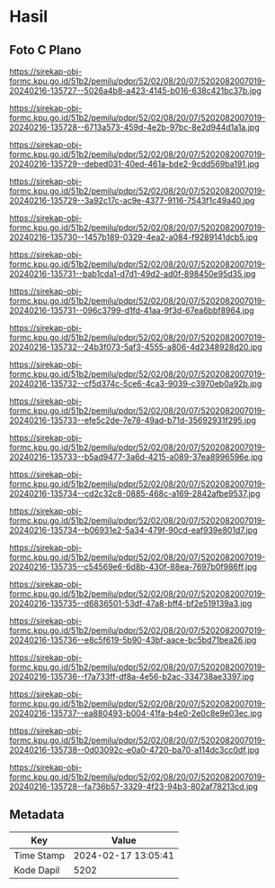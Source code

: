 # Hasil

## Foto C Plano

https://sirekap-obj-formc.kpu.go.id/51b2/pemilu/pdpr/52/02/08/20/07/5202082007019-20240216-135727--5026a4b8-a423-4145-b016-638c421bc37b.jpg

https://sirekap-obj-formc.kpu.go.id/51b2/pemilu/pdpr/52/02/08/20/07/5202082007019-20240216-135728--6713a573-459d-4e2b-97bc-8e2d944d1a1a.jpg

https://sirekap-obj-formc.kpu.go.id/51b2/pemilu/pdpr/52/02/08/20/07/5202082007019-20240216-135729--debed031-40ed-461a-bde2-9cdd569ba191.jpg

https://sirekap-obj-formc.kpu.go.id/51b2/pemilu/pdpr/52/02/08/20/07/5202082007019-20240216-135729--3a92c17c-ac9e-4377-9116-7543f1c49a40.jpg

https://sirekap-obj-formc.kpu.go.id/51b2/pemilu/pdpr/52/02/08/20/07/5202082007019-20240216-135730--1457b189-0329-4ea2-a084-f9289141dcb5.jpg

https://sirekap-obj-formc.kpu.go.id/51b2/pemilu/pdpr/52/02/08/20/07/5202082007019-20240216-135731--bab1cda1-d7d1-49d2-ad0f-898450e95d35.jpg

https://sirekap-obj-formc.kpu.go.id/51b2/pemilu/pdpr/52/02/08/20/07/5202082007019-20240216-135731--096c3799-d1fd-41aa-9f3d-67ea6bbf8964.jpg

https://sirekap-obj-formc.kpu.go.id/51b2/pemilu/pdpr/52/02/08/20/07/5202082007019-20240216-135732--24b3f073-5af3-4555-a806-4d2348928d20.jpg

https://sirekap-obj-formc.kpu.go.id/51b2/pemilu/pdpr/52/02/08/20/07/5202082007019-20240216-135732--cf5d374c-5ce6-4ca3-9039-c3970eb0a92b.jpg

https://sirekap-obj-formc.kpu.go.id/51b2/pemilu/pdpr/52/02/08/20/07/5202082007019-20240216-135733--efe5c2de-7e78-49ad-b71d-35692931f295.jpg

https://sirekap-obj-formc.kpu.go.id/51b2/pemilu/pdpr/52/02/08/20/07/5202082007019-20240216-135733--b5ad9477-3a6d-4215-a089-37ea8996596e.jpg

https://sirekap-obj-formc.kpu.go.id/51b2/pemilu/pdpr/52/02/08/20/07/5202082007019-20240216-135734--cd2c32c8-0885-468c-a169-2842afbe9537.jpg

https://sirekap-obj-formc.kpu.go.id/51b2/pemilu/pdpr/52/02/08/20/07/5202082007019-20240216-135734--b06931e2-5a34-479f-90cd-eaf939e801d7.jpg

https://sirekap-obj-formc.kpu.go.id/51b2/pemilu/pdpr/52/02/08/20/07/5202082007019-20240216-135735--c54569e6-6d8b-430f-88ea-7697b0f986ff.jpg

https://sirekap-obj-formc.kpu.go.id/51b2/pemilu/pdpr/52/02/08/20/07/5202082007019-20240216-135735--d6836501-53df-47a8-bff4-bf2e519139a3.jpg

https://sirekap-obj-formc.kpu.go.id/51b2/pemilu/pdpr/52/02/08/20/07/5202082007019-20240216-135736--e8c5f619-5b90-43bf-aace-bc5bd71bea26.jpg

https://sirekap-obj-formc.kpu.go.id/51b2/pemilu/pdpr/52/02/08/20/07/5202082007019-20240216-135736--f7a733ff-df8a-4e56-b2ac-334738ae3397.jpg

https://sirekap-obj-formc.kpu.go.id/51b2/pemilu/pdpr/52/02/08/20/07/5202082007019-20240216-135737--ea880493-b004-41fa-b4e0-2e0c8e9e03ec.jpg

https://sirekap-obj-formc.kpu.go.id/51b2/pemilu/pdpr/52/02/08/20/07/5202082007019-20240216-135738--0d03092c-e0a0-4720-ba70-a114dc3cc0df.jpg

https://sirekap-obj-formc.kpu.go.id/51b2/pemilu/pdpr/52/02/08/20/07/5202082007019-20240216-135728--fa736b57-3329-4f23-94b3-802af78213cd.jpg


## Metadata

| Key        | Value               |
| ---------- | ------------------- |
| Time Stamp | 2024-02-17 13:05:41 |
| Kode Dapil | 5202                |



